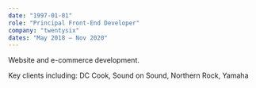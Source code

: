 ```yaml
---
date: "1997-01-01"
role: "Principal Front-End Developer"
company: "twentysix"
dates: "May 2018 – Nov 2020"
---
```


Website and e-commerce development.

Key clients including: DC Cook, Sound on Sound, Northern Rock, Yamaha
